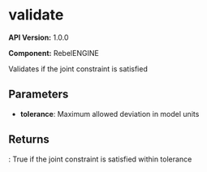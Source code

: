 # validate

**API Version:** 1.0.0

**Component:** RebelENGINE

Validates if the joint constraint is satisfied

## Parameters

- **tolerance**: Maximum allowed deviation in model units

## Returns

: True if the joint constraint is satisfied within tolerance

